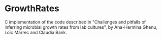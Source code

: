 # GrowthRates
C implementation of the code described in "Challenges and pitfalls of inferring microbial growth rates from lab cultures", by Ana-Hermina Ghenu, Loïc Marrec and Claudia Bank.
